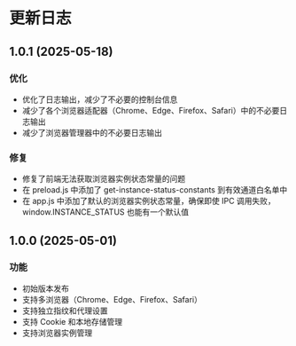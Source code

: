 # 更新日志

## 1.0.1 (2025-05-18)

### 优化
- 优化了日志输出，减少了不必要的控制台信息
- 减少了各个浏览器适配器（Chrome、Edge、Firefox、Safari）中的不必要日志输出
- 减少了浏览器管理器中的不必要日志输出

### 修复
- 修复了前端无法获取浏览器实例状态常量的问题
- 在 preload.js 中添加了 get-instance-status-constants 到有效通道白名单中
- 在 app.js 中添加了默认的浏览器实例状态常量，确保即使 IPC 调用失败，window.INSTANCE_STATUS 也能有一个默认值

## 1.0.0 (2025-05-01)

### 功能
- 初始版本发布
- 支持多浏览器（Chrome、Edge、Firefox、Safari）
- 支持独立指纹和代理设置
- 支持 Cookie 和本地存储管理
- 支持浏览器实例管理
